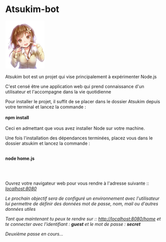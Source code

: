 # Atsukim-bot

<img src='atsukim.png'>

<p> Atsukim bot est un projet qui vise principalement à expérimenter Node.js </p>

<p> C'est censé être une application web qui prend connaissance d'un utilisateur et l'accompagne dans la vie quotidienne </p>

<p> Pour installer le projet, il suffit de se placer dans le dossier Atsukim depuis votre terminal et lancez la commande : <br><br><strong>npm install</strong> <br><br> Ceci en admettant que vous avez installer Node sur votre machine. </p>

<p> Une fois l'installation des dépendances terminées, placez vous dans le dossier atsukim et lancez la commande : 
<br><br>
  
  <strong> node home.js </strong>
  
  <br><br>
  
   Ouvrez votre navigateur web pour vous rendre à l'adresse suivante :: <em><a href="http://localhost:8080/" target="_blank">localhost:8080</a></p>


<p><em> Le prochain objectif sera de configuré un environnement avec l'utilisateur lui permettre de définir des données mot de passe, nom, mail ou d'autres données utiles</em></p>

<p> Tant que maintenant tu peux te rendre sur :: <a href="http://localhost:8080/home" target="_blank">http://localhost:8080/home</a> et te connecter  avec l'identifiant : <strong>guest</strong> et le mot de passe : <strong>secret</strong> </p> 

<p> Deuxième passe en cours... </p>
